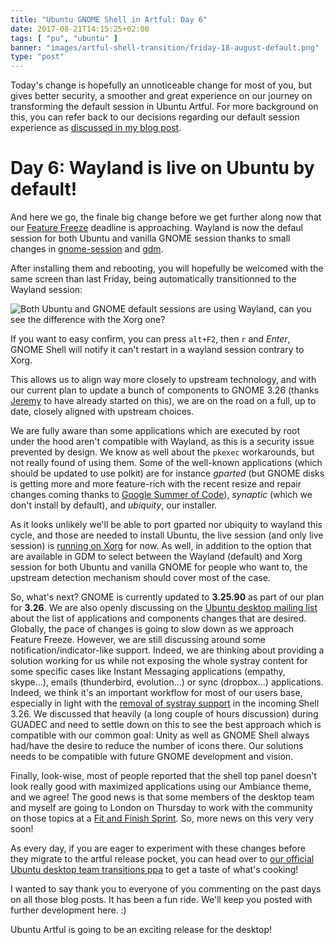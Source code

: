```yaml
---
title: "Ubuntu GNOME Shell in Artful: Day 6"
date: 2017-08-21T14:15:25+02:00
tags: [ "pu", "ubuntu" ]
banner: "images/artful-shell-transition/friday-18-august-default.png"
type: "post"
---
```


Today's change is hopefully an unnoticeable change for most of you, but gives better security, a smoother and great experience on our journey on transforming the default session in Ubuntu Artful. For more background on this, you can refer back to our decisions regarding our default session experience as [discussed in my blog post](/2017/08/03/ubuntu--guadec-2017-and-plans-for-gnome-shell-migration/).

# Day 6: Wayland is live on Ubuntu by default!

And here we go, the finale big change before we get further along now that our [Feature Freeze](https://wiki.ubuntu.com/ArtfulAardvark/ReleaseSchedule) deadline is approaching. Wayland is now the defaul session for both Ubuntu and vanilla GNOME session thanks to small changes in [gnome-session](https://launchpad.net/ubuntu/+source/gnome-session/3.24.1-0ubuntu22) and [gdm](https://launchpad.net/ubuntu/+source/gdm3/3.25.90.1-0ubuntu2).

After installing them and rebooting, you will hopefully be welcomed with the same screen than last Friday, being automatically transitionned to the Wayland session:

![Both Ubuntu and GNOME default sessions are using Wayland, can you see the difference with the Xorg one?](/images/artful-shell-transition/friday-18-august-default.png)

If you want to easy confirm, you can press `alt+F2`, then `r` and *Enter*, GNOME Shell will notify it can't restart in a wayland session contrary to Xorg.

This allows us to align way more closely to upstream technology, and with our current plan to update a bunch of components to GNOME 3.26 (thanks [Jeremy](https://twitter.com/jbicha) to have already started on this), we are on the road on a full, up to date, closely aligned with upstream choices.

We are fully aware than some applications which are executed by root under the hood aren't compatible with Wayland, as this is a security issue prevented by design. We know as well about the `pkexec` workarounds, but not really found of using them. Some of the well-known applications (which should be updated to use polkit) are for instance *gparted* (but GNOME disks is getting more and more feature-rich with the recent resize and repair changes coming thanks to [Google Summer of Code](https://summerofcode.withgoogle.com/projects/#5348422113558528)), *synaptic* (which we don't install by default), and *ubiquity*, our installer.

As it looks unlikely we'll be able to port gparted nor ubiquity to wayland this cycle, and those are needed to install Ubuntu, the live session (and only live session) is [running on Xorg](https://launchpad.net/ubuntu/+source/casper/1.384) for now. As well, in addition to the option that are available in GDM to select between the Wayland (default) and Xorg session for both Ubuntu and vanilla GNOME for people who want to, the upstream detection mechanism should cover most of the case.

So, what's next? GNOME is currently updated to **3.25.90** as part of our plan for **3.26**. We are also openly discussing on the [Ubuntu desktop mailing list](https://lists.ubuntu.com/archives/ubuntu-desktop/2017-August/thread.html) about the list of applications and components changes that are desired. Globally, the pace of changes is going to slow down as we approach Feature Freeze. However, we are still discussing around some notification/indicator-like support. Indeed, we are thinking about providing a solution working for us while not exposing the whole systray content for some specific cases like Instant Messaging applications (empathy, skype…), emails (thunderbird, evolution…) or sync (dropbox…) applications. Indeed, we think it's an important workflow for most of our users base, especially in light with the [removal of systray support](https://git.gnome.org/browse/gnome-shell/commit/?id=f1ee6c69d74884e294dd5872c73691d5fd2ba09a) in the incoming Shell 3.26. We discussed that heavily (a long couple of hours discussion) during GUADEC and need to settle down on this to see the best approach which is compatible with our common goal: Unity as well as GNOME Shell always had/have the desire to reduce the number of icons there. Our solutions needs to be compatible with future GNOME development and vision.

Finally, look-wise, most of people reported that the shell top panel doesn't look really good with maximized applications using our Ambiance theme, and we agree! The good news is that some members of the desktop team and myself are going to London on Thursday to work with the community on those topics at a [Fit and Finish Sprint](https://insights.ubuntu.com/2017/08/08/ubuntu-artful-desktop-fit-and-finish-sprint/). So, more news on this very very soon!

As every day, if you are eager to experiment with these changes before they migrate to the artful release pocket, you can head over to [our official Ubuntu desktop team transitions ppa](https://launchpad.net/~ubuntu-desktop/+archive/ubuntu/transitions) to get a taste of what's cooking!

I wanted to say thank you to everyone of you commenting on the past days on all those blog posts. It has been a fun ride. We'll keep you posted with further development here. :)

Ubuntu Artful is going to be an exciting release for the desktop!
